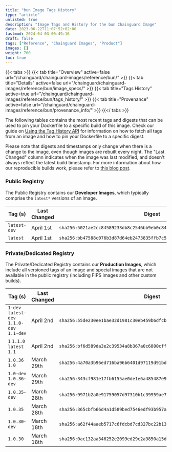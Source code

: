 ```yaml
---
title: "bun Image Tags History"
type: "article"
unlisted: true
description: "Image Tags and History for the bun Chainguard Image"
date: 2023-06-22T11:07:52+02:00
lastmod: 2024-04-03 00:49:16
draft: false
tags: ["Reference", "Chainguard Images", "Product"]
images: []
weight: 700
toc: true
---
```


{{< tabs >}}
{{< tab title="Overview" active=false url="/chainguard/chainguard-images/reference/bun/" >}}
{{< tab title="Details" active=false url="/chainguard/chainguard-images/reference/bun/image_specs/" >}}
{{< tab title="Tags History" active=true url="/chainguard/chainguard-images/reference/bun/tags_history/" >}}
{{< tab title="Provenance" active=false url="/chainguard/chainguard-images/reference/bun/provenance_info/" >}}
{{</ tabs >}}

The following tables contains the most recent tags and digests that can be used to pin your Dockerfile to a specific build of this image. Check our guide on [Using the Tag History API](/chainguard/chainguard-images/using-the-tag-history-api/) for information on how to fetch all tags from an image and how to pin your Dockerfile to a specific digest.

Please note that digests and timestamps only change when there is a change to the image, even though images are rebuilt every night. The "Last Changed" column indicates when the image was last modified, and doesn't always reflect the latest build timestamp. For more information about how our reproducible builds work, please refer to [this blog post](https://www.chainguard.dev/unchained/reproducing-chainguards-reproducible-image-builds).

### Public Registry
The Public Registry contains our **Developer Images**, which typically comprise the `latest*` versions of an image.

| Tag (s)       | Last Changed | Digest                                                                    |
|---------------|--------------|---------------------------------------------------------------------------|
|  `latest-dev` | April 1st    | `sha256:5021ae2cc84589233db8c2546bb9eb0c84b511034d1df6516a41b737699e8ec9` |
|  `latest`     | April 1st    | `sha256:bb47588c076b3d87d64eb2473835ffb7c5bd072fed73a463aa7786d726b84750` |


### Private/Dedicated Registry
The Private/Dedicated Registry contains our **Production Images**, which include all versioned tags of an image and special images that are not available in the public registry (including FIPS images and other custom builds).

| Tag (s)                                     | Last Changed | Digest                                                                    |
|---------------------------------------------|--------------|---------------------------------------------------------------------------|
|  `1-dev` `latest-dev` `1.1.0-dev` `1.1-dev` | April 2nd    | `sha256:55de230ee1bae32d1981c30eb459b6dfcb75cc1fe13d51d876d2484275148b89` |
|  `1` `1.1.0` `latest` `1.1`                 | April 2nd    | `sha256:bf6d589da3e2c39534a8b367a0c6800cff945a9bddbace316ea70c77c792ccea` |
|  `1.0.36` `1.0`                             | March 29th   | `sha256:4a70a3b96ed716ba96b6401d97119d91bdcef2e87a9f2bfb5f24c1acc589b2a0` |
|  `1.0-dev` `1.0.36-dev`                     | March 29th   | `sha256:343cf981e17fb6155ae0de1e6a485487e904d7672dd099beebea2a1a2f309d65` |
|  `1.0.35-dev`                               | March 28th   | `sha256:9971b2a0e91759057d97310b1c39959ae7110d4bef2b394066d08000488b2ddd` |
|  `1.0.35`                                   | March 28th   | `sha256:365cbfb66d4a1d589bed7546edf93b957a0718fffcd7173cf70f83e319b8fee1` |
|  `1.0.30-dev`                               | March 18th   | `sha256:a62f44aaeb5717c6fdcbd7cd327bc22b1314b5639f8e411bf786089edb165740` |
|  `1.0.30`                                   | March 18th   | `sha256:0ac132aa346252e2099ed29c2a3850a15dae14062cd87a45dabb3bdb1ada06c3` |

